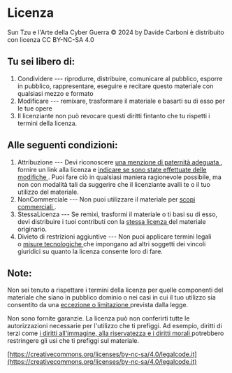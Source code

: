 <!-- \cleardoublepage -->

# Licenza


Sun Tzu e l'Arte della Cyber Guerra © 2024 by Davide Carboni è distribuito con licenza CC BY-NC-SA 4.0 

Tu sei libero di:
-----------------

1.  Condividere --- riprodurre, distribuire, comunicare al pubblico, esporre in pubblico, rappresentare, eseguire e recitare questo materiale con qualsiasi mezzo e formato
2.  Modificare --- remixare, trasformare il materiale e basarti su di esso per le tue opere
3.  Il licenziante non può revocare questi diritti fintanto che tu rispetti i termini della licenza.

Alle seguenti condizioni:
-------------------------

1.  Attribuzione --- Devi riconoscere [una menzione di paternità adeguata ](https://creativecommons.org/licenses/by-nc-sa/4.0/deed.it#ref-appropriate-credit), fornire un link alla licenza e [indicare se sono state effettuate delle modifiche ](https://creativecommons.org/licenses/by-nc-sa/4.0/deed.it#ref-indicate-changes). Puoi fare ciò in qualsiasi maniera ragionevole possibile, ma non con modalità tali da suggerire che il licenziante avalli te o il tuo utilizzo del materiale.
2.  NonCommerciale --- Non puoi utilizzare il materiale per [scopi commerciali ](https://creativecommons.org/licenses/by-nc-sa/4.0/deed.it#ref-commercial-purposes).
3.  StessaLicenza --- Se remixi, trasformi il materiale o ti basi su di esso, devi distribuire i tuoi contributi con la [stessa licenza ](https://creativecommons.org/licenses/by-nc-sa/4.0/deed.it#ref-same-license)del materiale originario.
4.  Divieto di restrizioni aggiuntive --- Non puoi applicare termini legali o [misure tecnologiche ](https://creativecommons.org/licenses/by-nc-sa/4.0/deed.it#ref-technological-measures)che impongano ad altri soggetti dei vincoli giuridici su quanto la licenza consente loro di fare.

Note:
-----

Non sei tenuto a rispettare i termini della licenza per quelle componenti del materiale che siano in pubblico dominio o nei casi in cui il tuo utilizzo sia consentito da una [eccezione o limitazione ](https://creativecommons.org/licenses/by-nc-sa/4.0/deed.it#ref-exception-or-limitation)prevista dalla legge.

Non sono fornite garanzie. La licenza può non conferirti tutte le autorizzazioni necessarie per l'utilizzo che ti prefiggi. Ad esempio, diritti di terzi come [i diritti all'immagine, alla riservatezza e i diritti morali ](https://creativecommons.org/licenses/by-nc-sa/4.0/deed.it#ref-publicity-privacy-or-moral-rights)potrebbero restringere gli usi che ti prefiggi sul materiale.


[https://creativecommons.org/licenses/by-nc-sa/4.0/legalcode.it](https://creativecommons.org/licenses/by-nc-sa/4.0/legalcode.it)

<!-- non rimuovere il commento newpage -->
<!-- \newpage -->
<!-- \newpage -->